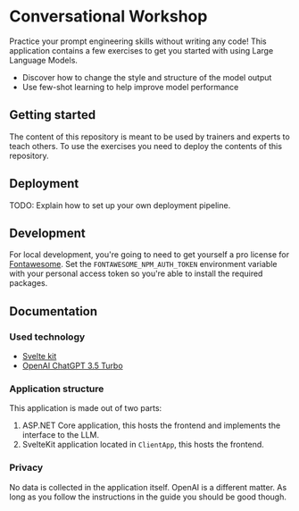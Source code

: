 # Conversational Workshop

Practice your prompt engineering skills without writing any code! This application contains a few exercises to get you
started with using Large Language Models.

- Discover how to change the style and structure of the model output
- Use few-shot learning to help improve model performance

## Getting started

The content of this repository is meant to be used by trainers and experts to teach others. To use the exercises you
need to deploy the contents of this repository.

## Deployment

TODO: Explain how to set up your own deployment pipeline.

## Development

For local development, you're going to need to get yourself a pro license for [Fontawesome](https://fontawesome.com).
Set the `FONTAWESOME_NPM_AUTH_TOKEN` environment variable with your personal access token so you're able to install the
required packages.

## Documentation

### Used technology

- [Svelte kit](https://kit.svelte.dev/)
- [OpenAI ChatGPT 3.5 Turbo](https://openai.com/)

### Application structure

This application is made out of two parts:

1. ASP.NET Core application, this hosts the frontend and implements the interface to the LLM.
2. SvelteKit application located in `ClientApp`, this hosts the frontend.

### Privacy

No data is collected in the application itself. OpenAI is a different matter. As long as you follow the instructions
in the guide you should be good though.
